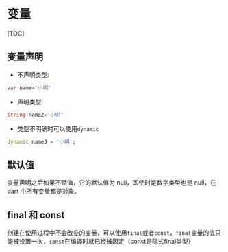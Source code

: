 # 变量

[TOC]

## 变量声明

- 不声明类型:

```dart
var name='小明'
```

- 声明类型:

```dart
String name2='小明'
```

- 类型不明确时可以使用`dynamic`

```dart
dynamic name3 = '小明';
```

## 默认值

变量声明之后如果不赋值，它的默认值为 null，即使时是数字类型也是 null，在 dart 中所有变量都是对象。

## final 和 const

创建在使用过程中不会改变的变量，可以使用`final`或者`const`，`final`变量的值只能被设置一次，`const`在编译时就已经被固定（const是隐式final类型）
